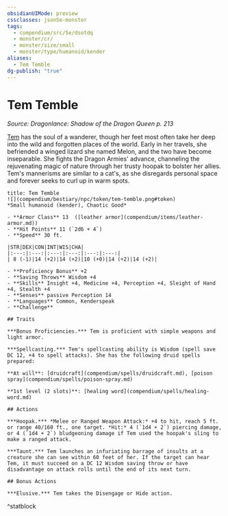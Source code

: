```yaml
---
obsidianUIMode: preview
cssclasses: json5e-monster
tags:
  - compendium/src/5e/dsotdq
  - monster/cr/
  - monster/size/small
  - monster/type/humanoid/kender
aliases:
  - Tem Temble
dg-publish: "true"
---
```

# Tem Temble
*Source: Dragonlance: Shadow of the Dragon Queen p. 213*  

[Tem](compendium/bestiary/npc/tem-temble-dsotdq.md) has the soul of a wanderer, though her feet most often take her deep into the wild and forgotten places of the world. Early in her travels, she befriended a winged lizard she named Melon, and the two have become inseparable. She fights the Dragon Armies' advance, channeling the rejuvenating magic of nature through her trusty hoopak to bolster her allies. Tem's mannerisms are similar to a cat's, as she disregards personal space and forever seeks to curl up in warm spots.

```ad-statblock
title: Tem Temble
![](compendium/bestiary/npc/token/tem-temble.png#token)
*Small humanoid (kender), Chaotic Good*

- **Armor Class** 13  ([leather armor](compendium/items/leather-armor.md))
- **Hit Points** 11 (`2d6 + 4`)
- **Speed** 30 ft.

|STR|DEX|CON|INT|WIS|CHA|
|:---:|:---:|:---:|:---:|:---:|:---:|
| 8 (-1)|14 (+2)|14 (+2)|10 (+0)|14 (+2)|14 (+2)|

- **Proficiency Bonus** +2
- **Saving Throws** Wisdom +4
- **Skills** Insight +4, Medicine +4, Perception +4, Sleight of Hand +4, Stealth +4
- **Senses** passive Perception 14
- **Languages** Common, Kenderspeak
- **Challenge** 

## Traits

***Bonus Proficiencies.*** Tem is proficient with simple weapons and light armor.

***Spellcasting.*** Tem's spellcasting ability is Wisdom (spell save DC 12, +4 to spell attacks). She has the following druid spells prepared:

**At will**: [druidcraft](compendium/spells/druidcraft.md), [poison spray](compendium/spells/poison-spray.md)

**1st level (2 slots)**: [healing word](compendium/spells/healing-word.md)

## Actions

***Hoopak.*** *Melee or Ranged Weapon Attack:* +4 to hit, reach 5 ft. or range 40/160 ft., one target. *Hit:* 4 (`1d4 + 2`) piercing damage, or 4 (`1d4 + 2`) bludgeoning damage if Tem used the hoopak's sling to make a ranged attack.

***Taunt.*** Tem launches an infuriating barrage of insults at a creature she can see within 60 feet of her. If the target can hear Tem, it must succeed on a DC 12 Wisdom saving throw or have disadvantage on attack rolls until the end of its next turn.

## Bonus Actions

***Elusive.*** Tem takes the Disengage or Hide action.
```
^statblock